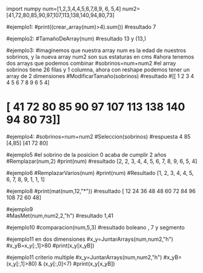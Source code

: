 import numpy
num=[1,2,3,4,4,5,6,7,8,9, 6, 5,4]
num2=[41,72,80,85,90,97,107,113,138,140,94,80,73]

#ejemplo1:
#print((crear_array(num)>4).sum())
#resultado 7	
	
#ejemplo2:
#TamañoDeArray(num)
#resultado 13    y    (13,)

#ejemplo3:
	#imaginemos que nuestra array num es la edad de nuestros sobrinos, y la nueva array num2 son sus estaturas en cms
	#ahora tenemos dos arrays que podemos combinar
#sobrinos=num+num2
	#el array sobrinos tiene 26 filas y 1 columna, ahora con reshape podemos tener un array de 2 dimensiones
#ModificarTamaño(sobrinos)
#resultado
#[[  1   2   3   4   4   5   6   7   8   9   6   5   4]
# [ 41  72  80  85  90  97 107 113 138 140  94  80  73]]

#ejemplo4: 
#sobrinos=num+num2
#Seleccion(sobrinos)
#respuesta 4   85 [4,85]   [41 72 80]

#ejemplo5
#el sobrino de la posicion 0 acaba de cumplir 2 años
#Remplazar(num,2)
#print(num)
#resultado [2, 2, 3, 4, 4, 5, 6, 7, 8, 9, 6, 5, 4]

#ejemplo6
#RemplazarVarios(num)
#print(num)
#Resultado [1, 2, 3, 4, 4, 5, 6, 7, 8, 9, 1, 1, 1]

#ejemplo8
#print(mat(num,12,"*"))
#resultado [ 12  24  36  48  48  60  72  84  96 108  72  60  48]

#ejemplo9								
#MasMet(num,num2,2,"h")
#resultado 1,41


#ejemplo10
#comparacion(num,5,3)
#resultado boleano   ,    7   y   segmento

#ejemplo11 en dos dimensiones
#x_y=JuntarArrays(num,num2,"h")
#x_yB=x_y[:,1]>80
#print(x_y[x_yB])

#ejemplo11 criterio multiple
#x_y=JuntarArrays(num,num2,"h")
#x_yB=(x_y[:,1]>80) & (x_y[:,0]<7)
#print(x_y[x_yB])
